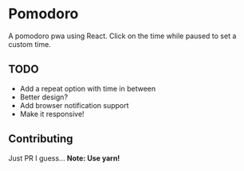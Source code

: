 # Pomodoro

A pomodoro pwa using React.
Click on the time while paused to set a custom time.

## TODO

- Add a repeat option with time in between
- Better design?
- Add browser notification support
- Make it responsive!

## Contributing

Just PR I guess... **Note: Use yarn!**
